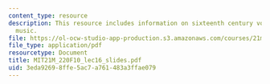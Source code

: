 ```yaml
---
content_type: resource
description: This resource includes information on sixteenth century vocal and instrumental
  music.
file: https://ol-ocw-studio-app-production.s3.amazonaws.com/courses/21m-220-early-music-fall-2010/3eda92698ffe5ac7a761483a3ffae079_MIT21M_220F10_lec16_slides.pdf
file_type: application/pdf
resourcetype: Document
title: MIT21M_220F10_lec16_slides.pdf
uid: 3eda9269-8ffe-5ac7-a761-483a3ffae079
---
```

